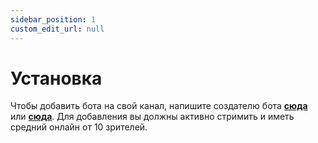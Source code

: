 ```yaml
---
sidebar_position: 1
custom_edit_url: null
---
```


# Установка

Чтобы добавить бота на свой канал, напишите создателю бота **[сюда](https://twitch.tv/relanit)** или **[сюда](https://relanit.t.me)**. Для добавления вы должны активно стримить и иметь средний онлайн от 10 зрителей.